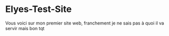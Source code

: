 # Elyes-Test-Site
Vous voici sur mon premier site web, franchement je ne sais pas à quoi il va servir mais bon tqt

